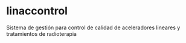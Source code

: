 # linaccontrol
Sistema de gestión para control de calidad de aceleradores lineares y tratamientos de radioterapia
